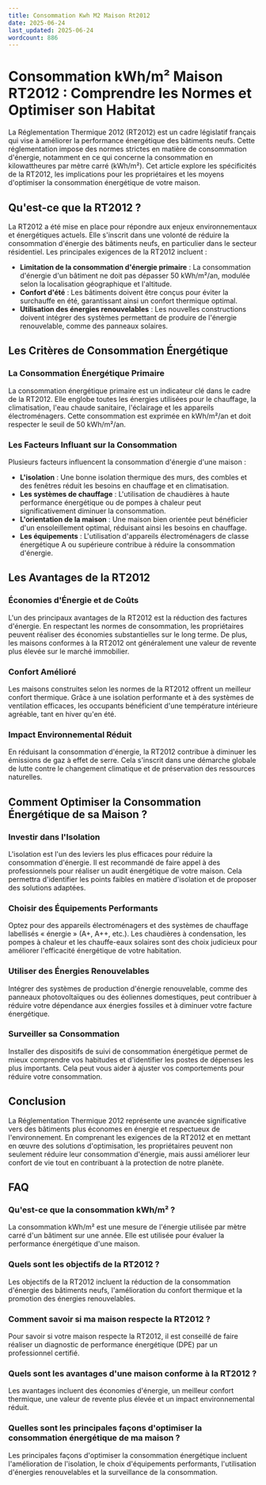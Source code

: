 ```yaml
---
title: Consommation Kwh M2 Maison Rt2012
date: 2025-06-24
last_updated: 2025-06-24
wordcount: 886
---
```


# Consommation kWh/m² Maison RT2012 : Comprendre les Normes et Optimiser son Habitat

La Réglementation Thermique 2012 (RT2012) est un cadre législatif français qui vise à améliorer la performance énergétique des bâtiments neufs. Cette réglementation impose des normes strictes en matière de consommation d'énergie, notamment en ce qui concerne la consommation en kilowattheures par mètre carré (kWh/m²). Cet article explore les spécificités de la RT2012, les implications pour les propriétaires et les moyens d'optimiser la consommation énergétique de votre maison.

## Qu'est-ce que la RT2012 ?

La RT2012 a été mise en place pour répondre aux enjeux environnementaux et énergétiques actuels. Elle s'inscrit dans une volonté de réduire la consommation d'énergie des bâtiments neufs, en particulier dans le secteur résidentiel. Les principales exigences de la RT2012 incluent :

- **Limitation de la consommation d'énergie primaire** : La consommation d'énergie d'un bâtiment ne doit pas dépasser 50 kWh/m²/an, modulée selon la localisation géographique et l'altitude.
- **Confort d'été** : Les bâtiments doivent être conçus pour éviter la surchauffe en été, garantissant ainsi un confort thermique optimal.
- **Utilisation des énergies renouvelables** : Les nouvelles constructions doivent intégrer des systèmes permettant de produire de l'énergie renouvelable, comme des panneaux solaires.

## Les Critères de Consommation Énergétique

### La Consommation Énergétique Primaire

La consommation énergétique primaire est un indicateur clé dans le cadre de la RT2012. Elle englobe toutes les énergies utilisées pour le chauffage, la climatisation, l'eau chaude sanitaire, l'éclairage et les appareils électroménagers. Cette consommation est exprimée en kWh/m²/an et doit respecter le seuil de 50 kWh/m²/an.

### Les Facteurs Influant sur la Consommation

Plusieurs facteurs influencent la consommation d'énergie d'une maison :

- **L'isolation** : Une bonne isolation thermique des murs, des combles et des fenêtres réduit les besoins en chauffage et en climatisation.
- **Les systèmes de chauffage** : L'utilisation de chaudières à haute performance énergétique ou de pompes à chaleur peut significativement diminuer la consommation.
- **L'orientation de la maison** : Une maison bien orientée peut bénéficier d'un ensoleillement optimal, réduisant ainsi les besoins en chauffage.
- **Les équipements** : L'utilisation d'appareils électroménagers de classe énergétique A ou supérieure contribue à réduire la consommation d'énergie.

## Les Avantages de la RT2012

### Économies d'Énergie et de Coûts

L'un des principaux avantages de la RT2012 est la réduction des factures d'énergie. En respectant les normes de consommation, les propriétaires peuvent réaliser des économies substantielles sur le long terme. De plus, les maisons conformes à la RT2012 ont généralement une valeur de revente plus élevée sur le marché immobilier.

### Confort Amélioré

Les maisons construites selon les normes de la RT2012 offrent un meilleur confort thermique. Grâce à une isolation performante et à des systèmes de ventilation efficaces, les occupants bénéficient d'une température intérieure agréable, tant en hiver qu'en été.

### Impact Environnemental Réduit

En réduisant la consommation d'énergie, la RT2012 contribue à diminuer les émissions de gaz à effet de serre. Cela s'inscrit dans une démarche globale de lutte contre le changement climatique et de préservation des ressources naturelles.

## Comment Optimiser la Consommation Énergétique de sa Maison ?

### Investir dans l'Isolation

L'isolation est l'un des leviers les plus efficaces pour réduire la consommation d'énergie. Il est recommandé de faire appel à des professionnels pour réaliser un audit énergétique de votre maison. Cela permettra d'identifier les points faibles en matière d'isolation et de proposer des solutions adaptées.

### Choisir des Équipements Performants

Optez pour des appareils électroménagers et des systèmes de chauffage labellisés « énergie » (A+, A++, etc.). Les chaudières à condensation, les pompes à chaleur et les chauffe-eaux solaires sont des choix judicieux pour améliorer l'efficacité énergétique de votre habitation.

### Utiliser des Énergies Renouvelables

Intégrer des systèmes de production d'énergie renouvelable, comme des panneaux photovoltaïques ou des éoliennes domestiques, peut contribuer à réduire votre dépendance aux énergies fossiles et à diminuer votre facture énergétique.

### Surveiller sa Consommation

Installer des dispositifs de suivi de consommation énergétique permet de mieux comprendre vos habitudes et d'identifier les postes de dépenses les plus importants. Cela peut vous aider à ajuster vos comportements pour réduire votre consommation.

## Conclusion

La Réglementation Thermique 2012 représente une avancée significative vers des bâtiments plus économes en énergie et respectueux de l'environnement. En comprenant les exigences de la RT2012 et en mettant en œuvre des solutions d'optimisation, les propriétaires peuvent non seulement réduire leur consommation d'énergie, mais aussi améliorer leur confort de vie tout en contribuant à la protection de notre planète.

## FAQ

### Qu'est-ce que la consommation kWh/m² ?

La consommation kWh/m² est une mesure de l'énergie utilisée par mètre carré d'un bâtiment sur une année. Elle est utilisée pour évaluer la performance énergétique d'une maison.

### Quels sont les objectifs de la RT2012 ?

Les objectifs de la RT2012 incluent la réduction de la consommation d'énergie des bâtiments neufs, l'amélioration du confort thermique et la promotion des énergies renouvelables.

### Comment savoir si ma maison respecte la RT2012 ?

Pour savoir si votre maison respecte la RT2012, il est conseillé de faire réaliser un diagnostic de performance énergétique (DPE) par un professionnel certifié.

### Quels sont les avantages d'une maison conforme à la RT2012 ?

Les avantages incluent des économies d'énergie, un meilleur confort thermique, une valeur de revente plus élevée et un impact environnemental réduit.

### Quelles sont les principales façons d'optimiser la consommation énergétique de ma maison ?

Les principales façons d'optimiser la consommation énergétique incluent l'amélioration de l'isolation, le choix d'équipements performants, l'utilisation d'énergies renouvelables et la surveillance de la consommation.